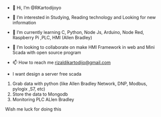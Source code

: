 - 👋 Hi, I’m @RKartodijoyo
- 👀 I’m interested in Studying, Reading technology and Looking for new information
- 🌱 I’m currently learning C, Python, Node Js, Arduino, Node Red, Raspberry Pi ,PLC, HMI (Allen Bradley)
- 💞️ I’m looking to collaborate on make HMI Framework in web and Mini Scada with open source program
- 📫 How to reach me rizaldikartodijo@gmail.com



- I want design a server free scada
1. Grab data with python (like Allen Bradley Network, DNP, Modbus, pylogix ,S7, etc)
2. Store the data to Mongodb
3. Monitoring PLC ALlen Bradley

Wish me luck for doing this

<!---
RKartodijoyo/RKartodijoyo is a ✨ special ✨ repository because its `README.md` (this file) appears on your GitHub profile.
You can click the Preview link to take a look at your changes.
--->
